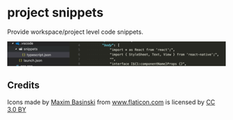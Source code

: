 # project snippets 

Provide workspace/project level code snippets.

![screenshot](images/screenshot.png)

## Credits
<div>Icons made by <a href="http://www.flaticon.com/authors/maxim-basinski" title="Maxim Basinski">Maxim Basinski</a> from <a href="http://www.flaticon.com" title="Flaticon">www.flaticon.com</a> is licensed by <a href="http://creativecommons.org/licenses/by/3.0/" title="Creative Commons BY 3.0" target="_blank">CC 3.0 BY</a></div>